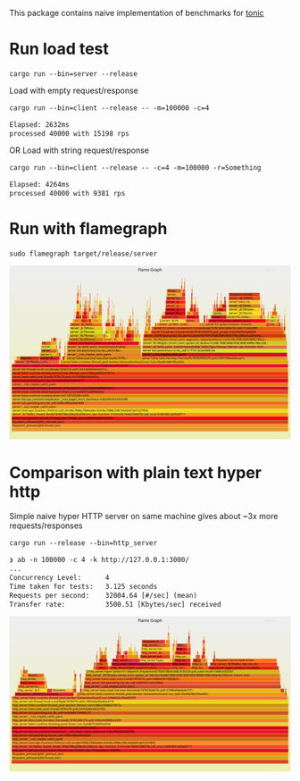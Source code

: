 This package contains naive implementation of benchmarks for [tonic](https://docs.rs/tonic/0.1.0/tonic/index.html)

# Run load test

```
cargo run --bin=server --release
```

Load with empty request/response

```
cargo run --bin=client --release -- -m=100000 -c=4
```
```
Elapsed: 2632ms
processed 40000 with 15198 rps
```

OR Load with string request/response

```
cargo run --bin=client --release -- -c=4 -m=100000 -r=Something
```
```
Elapsed: 4264ms
processed 40000 with 9381 rps
```

# Run with flamegraph

```
sudo flamegraph target/release/server
```

![Server flamegraph with string request/response](https://raw.githubusercontent.com/dunnock/tonic-bench/master/flamegraph-server-something.svg?sanitize=true)


# Comparison with plain text hyper http

Simple naive hyper HTTP server on same machine gives about ~3x more requests/responses

```
cargo run --release --bin=http_server
```
```
❯ ab -n 100000 -c 4 -k http://127.0.0.1:3000/
...
Concurrency Level:      4
Time taken for tests:   3.125 seconds
Requests per second:    32004.64 [#/sec] (mean)
Transfer rate:          3500.51 [Kbytes/sec] received
```

![HTTP1 plaintext server flamegraph](https://raw.githubusercontent.com/dunnock/tonic-bench/master/flamegraph-http-server.svg?sanitize=true)
